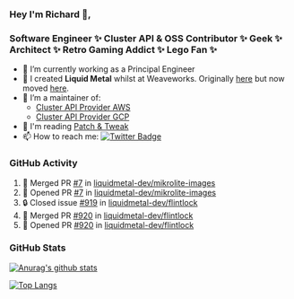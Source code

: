 ### Hey I'm Richard 👋, 

<h3 align="left">Software Engineer ✨ Cluster API & OSS Contributor ✨ Geek ✨ Architect ✨ Retro Gaming Addict ✨ Lego Fan ✨</h3>

- 🔭 I’m currently working as a Principal Engineer
- 📯 I created **Liquid Metal** whilst at Weaveworks. Originally [here](https://github.com/weaveworks-liquidmetal) but now moved [here](https://github.com/liquidmetal-dev).
- 👯 I’m a maintainer of:
  -  [Cluster API Provider AWS](https://github.com/kubernetes-sigs/cluster-api-provider-aws)
  -  [Cluster API Provider GCP](https://github.com/kubernetes-sigs/cluster-api-provider-gcp)
- 💬 I'm reading [Patch & Tweak](https://bjooks.com/products/patch-tweak-exploring-modular-synthesis)
- 📫 How to reach me: [![Twitter Badge](https://img.shields.io/badge/-@fruit_case-00acee?style=flat&logo=Twitter&logoColor=white)](https://twitter.com/intent/follow?screen_name=fruit_case "Follow on Twitter")

### GitHub Activity 

<!--START_SECTION:activity-->
1. 🎉 Merged PR [#7](https://github.com/liquidmetal-dev/mikrolite-images/pull/7) in [liquidmetal-dev/mikrolite-images](https://github.com/liquidmetal-dev/mikrolite-images)
2. 💪 Opened PR [#7](https://github.com/liquidmetal-dev/mikrolite-images/pull/7) in [liquidmetal-dev/mikrolite-images](https://github.com/liquidmetal-dev/mikrolite-images)
3. 🔒 Closed issue [#919](https://github.com/liquidmetal-dev/flintlock/issues/919) in [liquidmetal-dev/flintlock](https://github.com/liquidmetal-dev/flintlock)
4. 🎉 Merged PR [#920](https://github.com/liquidmetal-dev/flintlock/pull/920) in [liquidmetal-dev/flintlock](https://github.com/liquidmetal-dev/flintlock)
5. 💪 Opened PR [#920](https://github.com/liquidmetal-dev/flintlock/pull/920) in [liquidmetal-dev/flintlock](https://github.com/liquidmetal-dev/flintlock)
<!--END_SECTION:activity-->

### GitHub Stats

[![Anurag's github stats](https://github-readme-stats.vercel.app/api?username=richardcase&count_private=true&show_icons=true)](https://github.com/anuraghazra/github-readme-stats)

[![Top Langs](https://github-readme-stats.vercel.app/api/top-langs/?username=richardcase&hide=html&layout=compact)](https://github.com/anuraghazra/github-readme-stats)
